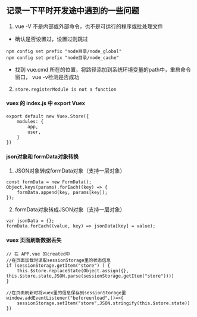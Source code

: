 ## 记录一下平时开发途中遇到的一些问题
1. vue -V 不是内部或外部命令，也不是可运行的程序或批处理文件
- 确认是否设置过，设置过则跳过
```
npm config set prefix "node目录/node_global"
npm config set prefix "node目录/node_cache"
```
- 找到 vue.cmd 所在的位置，将路径添加到系统环境变量的path中，重启命令窗口， vue -v检测是否成功

2. `store.registerModule is not a function`

#### vuex 的 index.js 中 export Vuex
```
export default new Vuex.Store({
    modules: {
        app,
        user,
    }
})
```

#### json对象和 formData对象转换

1. JSON对象转成formData对象（支持一层对象）
```
const formData = new FormData();
Object.keys(params).forEach((key) => {
    formData.append(key, params[key]);
});
```
2. formData对象转成JSON对象（支持一层对象）
```
var jsonData = {};
formData.forEach((value, key) => jsonData[key] = value);
```

#### vuex 页面刷新数据丢失
```
// 在 APP.vue 的created中
//在页面加载时读取sessionStorage里的状态信息
if (sessionStorage.getItem("store") ) {
    this.$store.replaceState(Object.assign({}, this.$store.state,JSON.parse(sessionStorage.getItem("store"))))
} 

//在页面刷新时将vuex里的信息保存到sessionStorage里
window.addEventListener("beforeunload",()=>{
    sessionStorage.setItem("store",JSON.stringify(this.$store.state))
})
```